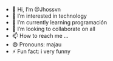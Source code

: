 - 👋 Hi, I’m @Jhossvn
- 👀 I’m interested in technology 
- 🌱 I’m currently learning programación 
- 💞️ I’m looking to collaborate on all
- 📫 How to reach me ...
- 😄 Pronouns: majau
- ⚡ Fun fact: i very funny 

<!---
Jhossvn/Jhossvn is a ✨ special ✨ repository because its `README.md` (this file) appears on your GitHub profile.
You can click the Preview link to take a look at your changes.
--->
